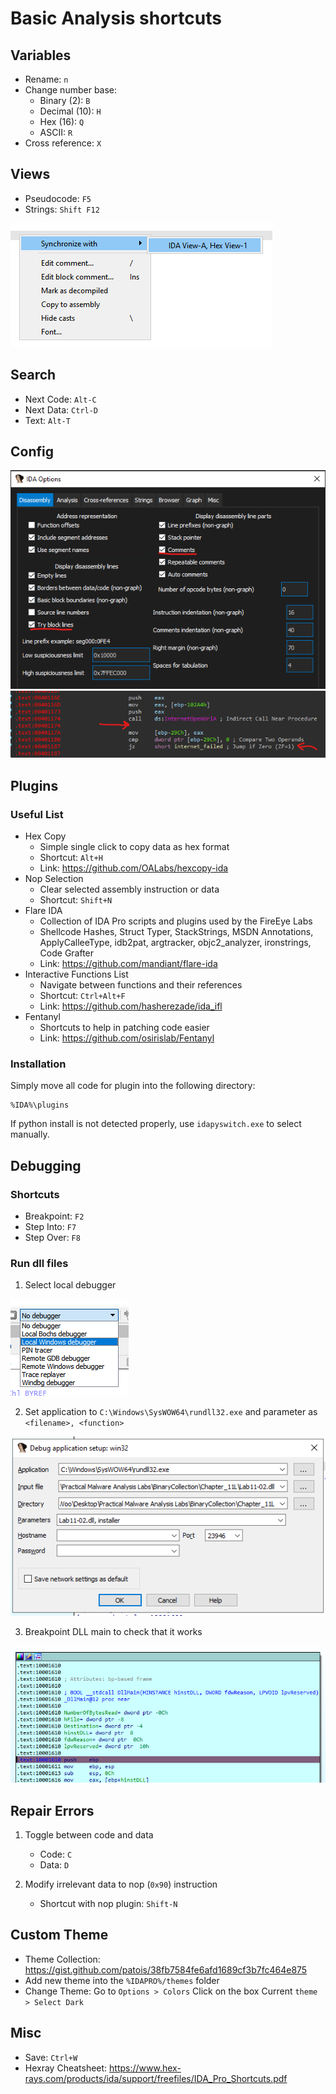 # Basic Analysis shortcuts

## Variables
 - Rename: `n`
 - Change number base:
   - Binary (2): `B`
   - Decimal (10): `H`
   - Hex (16): `Q`
   - ASCII: `R`
 - Cross reference: `X`

## Views
 - Pseudocode: `F5`
 - Strings: `Shift F12`

![](../Images/IDA-Pro-01.png)

## Search
 - Next Code: `Alt-C`
 - Next Data: `Ctrl-D`
 - Text: `Alt-T`

## Config
![](../Images/IDA-Pro-02.png)  
![](../Images/IDA-Pro-03.png)  

## Plugins

### Useful List
- Hex Copy
   - Simple single click to copy data as hex format
   - Shortcut: `Alt+H`
   - Link: https://github.com/OALabs/hexcopy-ida
 - Nop Selection
   - Clear selected assembly instruction or data
   - Shortcut: `Shift+N`
 - Flare IDA
   - Collection of IDA Pro scripts and plugins used by the FireEye Labs
   - Shellcode Hashes, Struct Typer, StackStrings, MSDN Annotations, ApplyCalleeType, idb2pat, argtracker, objc2_analyzer, ironstrings, Code Grafter
   - Link: https://github.com/mandiant/flare-ida
 - Interactive Functions List
   - Navigate between functions and their references
   - Shortcut: `Ctrl+Alt+F`
   - Link: https://github.com/hasherezade/ida_ifl
 - Fentanyl
   - Shortcuts to help in patching code easier
   - Link: https://github.com/osirislab/Fentanyl

### Installation
Simply move all code for plugin into the following directory:
```
%IDA%\plugins
```

If python install is not detected properly, use `idapyswitch.exe` to select manually. 

## Debugging

### Shortcuts
 - Breakpoint: `F2`
 - Step Into: `F7`
 - Step Over: `F8`

### Run dll files
1. Select local debugger

![](../Images/IDA-Pro-04.png)

2. Set application to `C:\Windows\SysWOW64\rundll32.exe` and parameter as `<filename>, <function>`

![](../Images/IDA-Pro-05.png)

3. Breakpoint DLL main to check that it works

![](../Images/IDA-Pro-06.png)  

## Repair Errors
1. Toggle between code and data
    - Code: `C`
    - Data: `D`

2. Modify irrelevant data to nop (`0x90`) instruction
    - Shortcut with nop plugin: `Shift-N`

## Custom Theme
 - Theme Collection: https://gist.github.com/patois/38fb7584fe6afd1689cf3b7fc464e875
 - Add new theme into the `%IDAPRO%/themes` folder
 - Change Theme: Go to `Options > Colors` Click on the box Current `theme > Select Dark`

## Misc
 - Save: `Ctrl+W`
 - Hexray Cheatsheet: https://www.hex-rays.com/products/ida/support/freefiles/IDA_Pro_Shortcuts.pdf
